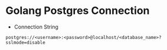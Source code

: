 # Golang Postgres Connection

- Connection String

```
postgres://<username>:<password>@localhost/<database_name>?sslmode=disable
```
